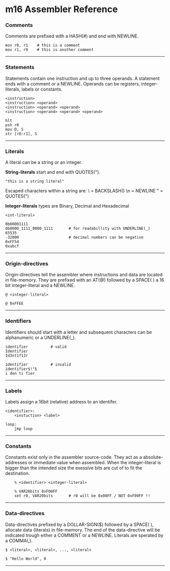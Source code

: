 # m16 Assembler Reference


### Comments
Comments are prefixed with a HASH(#) and end with NEWLINE.

	mov r0, r1    # this is a comment
	mov r1, r0    # this is another comment
---

### Statements
Statements contain one instruction and up to three operands.
A statement ends with a comment or a NEWLINE.
Operands can be registers, integer-literals, labels or constants.

	<instruction> 
	<instruction> <operand>
	<instruction> <operand> <operand>
	<instruction> <operand> <operand> <operand>

	hlt
	psh r0
	mov D, S
	str [r0:r1], S
---

### Literals 
A literal can be a string or an integer.

**String-literals** start and end with QUOTES(").
	<str-literal>

	"this is a string literal"

Escaped characters within a string are:
	\\  =  BACKSLASH(\) 
	\n  =  NEWLINE
	\"  =  QUOTES(")

**Integer-literals** types are Binary, Decimal and Hexadecimal
	
	<int-literal>

	0b00001111
	0b0000_1111_0000_1111		# for readabillity with UNDERLINE(_)
	65535
	-32000						# decimal numbers can be negative
	0xFF54
	0xabcf
--- 

### Origin-directives
Origin-directives tell the assembler where instructions and data are 
located in file-memory. They are prefixed with an AT(@) followed by a 
SPACE( ) a 16 bit integer-literal and a NEWLINE.
    
    @ <integer-literal>

    @ 0xFFEE 
---

### Identifiers
Identifiers should start with a letter and subsequent characters
can be alphanumeric or a UNDERLINE(_).
	
	identifier			# valid
	Identifier
	Id3nt1f13r

	1dentifier			# invalid
	identifier$!"§		
	i den ti fier
---

### Labels
Labels assign a 16bit (relative) address to an identifer.

	<identifier>:
		<instuction> <label>

	loop:
		jmp loop
---

### Constants
Constants exist only in the assembler source-code. They act as a 
absolute-addresses or immediate value when assembled.
When the integer-literal is bigger than the intended size the exessive bits
are cut of to fit the destination.

		% <identifier> <integer-literal>

		% VAR20bits 0xF00FF
		set r0, VAR20bits 		# r0 will be 0x00FF / NOT 0xF00FF !!
---

### Data-directives
Data-directives prefixed by a DOLLAR-SIGN($) followed by a SPACE( ), 
allocate data (literals) in file-memory. The end of the data-directive will 
be indicated trough either a COMMENT or a NEWLINE.
Literals are sperated by a COMMA(,).

	$ <literal>, <literal>, ..., <literal>
	
	$ "Hello World", 0
---
